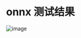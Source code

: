 # onnx 测试结果

![image](https://github.com/cqu20160901/ssd_caffe_onnx/blob/master/onnx_ssd_transplant/test_result.jpg)
